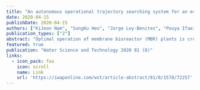 ```yaml
---
title: "An autonomous operational trajectory searching system for an economic and environmental membrane bioreactor plant using deep reinforcement learning"
date: 2020-04-15
publishDate: 2020-04-15
authors: ["KiJeon Nam", "SungKu Heo", "Jorge Loy-Benitez", "Pouya Ifaei", "ChangKyoo Yoo"]
publication_types: ["2"]
abstract: "Optimal operation of membrane bioreactor (MBR) plants is crucial to save operational costs while satisfying legal effluent discharge requirements. The aeration process of MBR plants tends to use excessive energy for supplying air to micro-organisms. In the present study, a novel optimal aeration system is proposed for dynamic and robust optimization. Accordingly, a deep reinforcement learning (DRL)-based optimal operating system is proposed, so as to meet stringent discharge qualities while maximizing the system's energy efficiency. Additionally, it is compared with the manual system and conventional reinforcement learning (RL)-based systems. A deep Q-network (DQN) algorithm automatically learns how to operate the plant efficiently by finding an optimal trajectory to reduce the aeration energy without degrading the treated water quality. A full-scale MBR plant with the DQN-based autonomous aeration …"
featured: true
publication: "Water Science and Technology 2020 81 (8)"
links:
  - icon_pack: fas
    icon: scroll
    name: Link
    url: 'https://iwaponline.com/wst/article-abstract/81/8/1578/72257'
---
```

